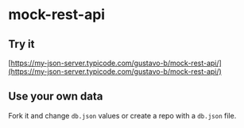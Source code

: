 # mock-rest-api

## Try it

[https://my-json-server.typicode.com/gustavo-b/mock-rest-api/](https://my-json-server.typicode.com/gustavo-b/mock-rest-api/)

## Use your own data

Fork it and change `db.json` values or create a repo with a `db.json` file.
